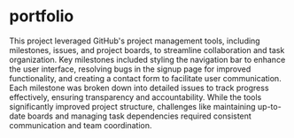 # portfolio

<p>This project leveraged GitHub's project management tools, including milestones, issues, and project boards, to streamline collaboration and task organization. Key milestones included styling the navigation bar to enhance the user interface, resolving bugs in the signup page for improved functionality, and creating a contact form to facilitate user communication. Each milestone was broken down into detailed issues to track progress effectively, ensuring transparency and accountability. While the tools significantly improved project structure, challenges like maintaining up-to-date boards and managing task dependencies required consistent communication and team coordination.<p>